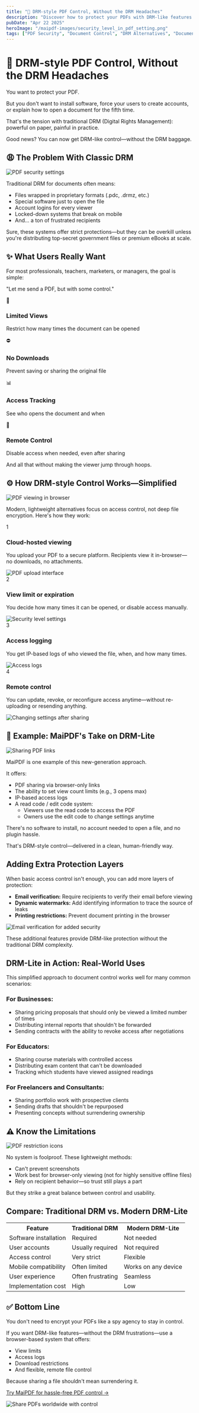 ```yaml
---
title: "🔐 DRM-style PDF Control, Without the DRM Headaches"
description: "Discover how to protect your PDFs with DRM-like features such as view limits and access tracking, but without complex software or user accounts."
pubDate: "Apr 22 2025"
heroImage: "/maipdf-images/security_level_in_pdf_setting.png"
tags: ["PDF Security", "Document Control", "DRM Alternatives", "Document Sharing"]
---
```


# 🔐 DRM-style PDF Control, Without the DRM Headaches

<div class="intro-panel">
  <p>You want to protect your PDF.</p>
  <p>But you don't want to install software, force your users to create accounts, or explain how to open a document for the fifth time.</p>
  <p>That's the tension with traditional DRM (Digital Rights Management): powerful on paper, painful in practice.</p>
  <p>Good news? You can now get DRM-like control—without the DRM baggage.</p>
</div>

## 😩 The Problem With Classic DRM

![PDF security settings](/maipdf-images/security_setting.png)

Traditional DRM for documents often means:

- Files wrapped in proprietary formats (.pdc, .drmz, etc.)
- Special software just to open the file
- Account logins for every viewer
- Locked-down systems that break on mobile
- And… a ton of frustrated recipients

Sure, these systems offer strict protections—but they can be overkill unless you're distributing top-secret government files or premium eBooks at scale.

## ✨ What Users Really Want

For most professionals, teachers, marketers, or managers, the goal is simple:

"Let me send a PDF, but with some control."

<div class="features-grid">
  <div class="feature-card">
    <div class="feature-icon">🔢</div>
    <h3>Limited Views</h3>
    <p>Restrict how many times the document can be opened</p>
  </div>
  
  <div class="feature-card">
    <div class="feature-icon">⛔</div>
    <h3>No Downloads</h3>
    <p>Prevent saving or sharing the original file</p>
  </div>
  
  <div class="feature-card">
    <div class="feature-icon">📊</div>
    <h3>Access Tracking</h3>
    <p>See who opens the document and when</p>
  </div>
  
  <div class="feature-card">
    <div class="feature-icon">🛑</div>
    <h3>Remote Control</h3>
    <p>Disable access when needed, even after sharing</p>
  </div>
</div>

And all that without making the viewer jump through hoops.

## ⚙️ How DRM-style Control Works—Simplified

![PDF viewing in browser](/maipdf-images/pdf_native_view_on_ui.png)

Modern, lightweight alternatives focus on access control, not deep file encryption. Here's how they work:

<div class="steps-container">
  <div class="step">
    <div class="step-number">1</div>
    <div class="step-content">
      <h3>Cloud-hosted viewing</h3>
      <p>You upload your PDF to a secure platform. Recipients view it in-browser—no downloads, no attachments.</p>
      <img src="/maipdf-images/upload_section.png" alt="PDF upload interface" class="medium">
    </div>
  </div>
  
  <div class="step">
    <div class="step-number">2</div>
    <div class="step-content">
      <h3>View limit or expiration</h3>
      <p>You decide how many times it can be opened, or disable access manually.</p>
      <img src="/maipdf-images/security_level_in_pdf_setting.png" alt="Security level settings" class="medium">
    </div>
  </div>
  
  <div class="step">
    <div class="step-number">3</div>
    <div class="step-content">
      <h3>Access logging</h3>
      <p>You get IP-based logs of who viewed the file, when, and how many times.</p>
      <img src="/maipdf-images/check_pdf_open_result.png" alt="Access logs" class="medium">
    </div>
  </div>
  
  <div class="step">
    <div class="step-number">4</div>
    <div class="step-content">
      <h3>Remote control</h3>
      <p>You can update, revoke, or reconfigure access anytime—without re-uploading or resending anything.</p>
      <img src="/maipdf-images/pdf_change_setting_after_sent.png" alt="Changing settings after sharing" class="medium">
    </div>
  </div>
</div>

## 🧪 Example: MaiPDF's Take on DRM-Lite

![Sharing PDF links](/maipdf-images/result_of_pdf_link_and_qr_code.png)

MaiPDF is one example of this new-generation approach.

It offers:

- PDF sharing via browser-only links
- The ability to set view count limits (e.g., 3 opens max)
- IP-based access logs
- A read code / edit code system:
  - Viewers use the read code to access the PDF
  - Owners use the edit code to change settings anytime

There's no software to install, no account needed to open a file, and no plugin hassle.

That's DRM-style control—delivered in a clean, human-friendly way.

## Adding Extra Protection Layers

When basic access control isn't enough, you can add more layers of protection:

<div class="note-box">
  <ul>
    <li><strong>Email verification:</strong> Require recipients to verify their email before viewing</li>
    <li><strong>Dynamic watermarks:</strong> Add identifying information to trace the source of leaks</li>
    <li><strong>Printing restrictions:</strong> Prevent document printing in the browser</li>
  </ul>
</div>

![Email verification for added security](/maipdf-images/get_email_verification_before_read.jpg)

These additional features provide DRM-like protection without the traditional DRM complexity.

## DRM-Lite in Action: Real-World Uses

This simplified approach to document control works well for many common scenarios:

### For Businesses:
- Sharing pricing proposals that should only be viewed a limited number of times
- Distributing internal reports that shouldn't be forwarded
- Sending contracts with the ability to revoke access after negotiations

### For Educators:
- Sharing course materials with controlled access
- Distributing exam content that can't be downloaded
- Tracking which students have viewed assigned readings

### For Freelancers and Consultants:
- Sharing portfolio work with prospective clients
- Sending drafts that shouldn't be repurposed
- Presenting concepts without surrendering ownership

## ⚠️ Know the Limitations

![PDF restriction icons](/maipdf-images/pdf_icon_of_no_printing_no_downloading.png)

No system is foolproof. These lightweight methods:

- Can't prevent screenshots
- Work best for browser-only viewing (not for highly sensitive offline files)
- Rely on recipient behavior—so trust still plays a part

But they strike a great balance between control and usability.

## Compare: Traditional DRM vs. Modern DRM-Lite

<div class="note-box">
  <table class="comparison-table">
    <tr>
      <th>Feature</th>
      <th>Traditional DRM</th>
      <th>Modern DRM-Lite</th>
    </tr>
    <tr>
      <td>Software installation</td>
      <td>Required</td>
      <td>Not needed</td>
    </tr>
    <tr>
      <td>User accounts</td>
      <td>Usually required</td>
      <td>Not required</td>
    </tr>
    <tr>
      <td>Access control</td>
      <td>Very strict</td>
      <td>Flexible</td>
    </tr>
    <tr>
      <td>Mobile compatibility</td>
      <td>Often limited</td>
      <td>Works on any device</td>
    </tr>
    <tr>
      <td>User experience</td>
      <td>Often frustrating</td>
      <td>Seamless</td>
    </tr>
    <tr>
      <td>Implementation cost</td>
      <td>High</td>
      <td>Low</td>
    </tr>
  </table>
</div>

## ✅ Bottom Line

<div class="cta-container">
  <p>You don't need to encrypt your PDFs like a spy agency to stay in control.</p>
  <p>If you want DRM-like features—without the DRM frustrations—use a browser-based system that offers:</p>
  <ul>
    <li>View limits</li>
    <li>Access logs</li>
    <li>Download restrictions</li>
    <li>And flexible, remote file control</li>
  </ul>
  <p>Because sharing a file shouldn't mean surrendering it.</p>
  <a href="https://maipdf.com">Try MaiPDF for hassle-free PDF control →</a>
</div>

![Share PDFs worldwide with control](/maipdf-images/share_pdf_wordwide.png)
